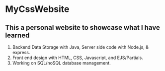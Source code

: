 # MyCssWebsite

## This a personal website to showcase what I have learned

1. Backend Data Storage with Java, Server side code with Node.js, & express.
2. Front end design with HTML, CSS, Javascript, and EJS/Partials.
3. Working on SQL/noSQL database management.